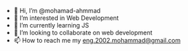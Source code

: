 - 👋 Hi, I’m @mohamad-ahmmad
- 👀 I’m interested in Web Development
- 🌱 I’m currently learning JS
- 💞️ I’m looking to collaborate on web development 
- 📫 How to reach me my eng.2002.mohammad@gmail.com

<!---
mohamad-ahmmad/mohamad-ahmmad is a ✨ special ✨ repository because its `README.md` (this file) appears on your GitHub profile.
You can click the Preview link to take a look at your changes.
--->
